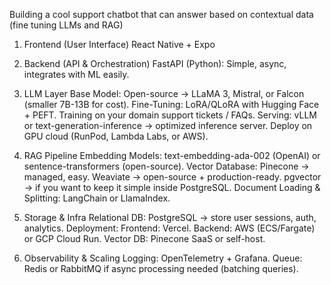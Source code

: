 Building a cool support chatbot that can answer based on contextual data (fine tuning LLMs and RAG)


1. Frontend (User Interface)
React Native + Expo

2. Backend (API & Orchestration)
FastAPI (Python): Simple, async, integrates with ML easily.

3. LLM Layer
Base Model: Open-source → LLaMA 3, Mistral, or Falcon (smaller 7B-13B for cost).
Fine-Tuning:
LoRA/QLoRA with Hugging Face + PEFT.
Training on your domain support tickets / FAQs.
Serving:
vLLM or text-generation-inference → optimized inference server.
Deploy on GPU cloud (RunPod, Lambda Labs, or AWS).


4. RAG Pipeline
Embedding Models: text-embedding-ada-002 (OpenAI) or sentence-transformers (open-source).
Vector Database:
Pinecone → managed, easy.
Weaviate → open-source + production-ready.
pgvector → if you want to keep it simple inside PostgreSQL.
Document Loading & Splitting: LangChain or LlamaIndex.


5. Storage & Infra
Relational DB: PostgreSQL → store user sessions, auth, analytics.
Deployment:
Frontend: Vercel.
Backend: AWS (ECS/Fargate) or GCP Cloud Run.
Vector DB: Pinecone SaaS or self-host.


6. Observability & Scaling
Logging: OpenTelemetry + Grafana.
Queue: Redis or RabbitMQ if async processing needed (batching queries).
